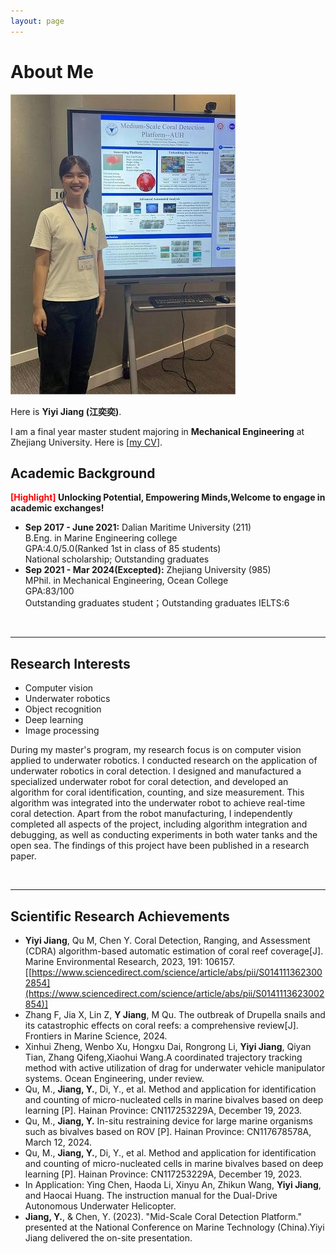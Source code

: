 ```yaml
---
layout: page
---
```


# About Me

<img src="/biger.jpg" class="floatpic" width="360" height="480">

Here is **Yiyi Jiang (江奕奕)**.

I am a final year master student majoring in **Mechanical Engineering** at Zhejiang University. Here is [[my CV](https://carliney.github.io/file/resume.pdf)].
<br>

## Academic Background

**<font color='red'>[Highlight]</font> Unlocking Potential, Empowering Minds,Welcome to engage in academic exchanges!**

- **Sep 2017 - June 2021:** Dalian Maritime University (211)  
   B.Eng. in Marine Engineering college   
   GPA:4.0/5.0(Ranked 1st in class of 85 students)  
   National scholarship; Outstanding graduates
- **Sep 2021 - Mar 2024(Excepted):** Zhejiang University (985)  
    MPhil. in Mechanical Engineering, Ocean College  
    GPA:83/100  
    Outstanding graduates student；Outstanding graduates
    IELTS:6


<br>

---

## Research Interests

- Computer vision
- Underwater robotics
- Object recognition
- Deep learning
- Image processing

During my master's program, my research focus is on computer vision applied to underwater robotics. I conducted research on the application of underwater robotics in coral detection. I designed and manufactured a specialized underwater robot for coral detection, and developed an algorithm for coral identification, counting, and size measurement. This algorithm was integrated into the underwater robot to achieve real-time coral detection. Apart from the robot manufacturing, I independently completed all aspects of the project, including algorithm integration and debugging, as well as conducting experiments in both water tanks and the open sea. The findings of this project have been published in a research paper.


<br>

---


## Scientific Research Achievements

-  **Yiyi Jiang**, Qu M, Chen Y. Coral Detection, Ranging, and Assessment (CDRA) algorithm-based automatic estimation of coral reef coverage[J]. Marine Environmental Research, 2023, 191: 106157.[[https://www.sciencedirect.com/science/article/abs/pii/S0141113623002854](https://www.sciencedirect.com/science/article/abs/pii/S0141113623002854)]
-  Zhang F, Jia X, Lin Z, **Y Jiang**, M Qu. The outbreak of Drupella snails and its catastrophic effects on coral reefs: a comprehensive review[J]. Frontiers in Marine Science, 2024.
-  Xinhui Zheng, Wenbo Xu, Hongxu Dai, Rongrong Li, **Yiyi Jiang**, Qiyan Tian, Zhang Qifeng,Xiaohui Wang.A coordinated trajectory tracking method with active utilization of drag for underwater vehicle manipulator systems. Ocean Engineering, under review.
-  Qu, M., **Jiang, Y.**, Di, Y., et al. Method and application for identification and counting of micro-nucleated cells in marine bivalves based on deep learning [P]. Hainan Province: CN117253229A, December 19, 2023.
-  Qu, M., **Jiang, Y.** In-situ restraining device for large marine organisms such as bivalves based on ROV [P]. Hainan Province: CN117678578A, March 12, 2024.
-  Qu, M., **Jiang, Y.**, Di, Y., et al. Method and application for identification and counting of micro-nucleated cells in marine bivalves based on deep learning [P]. Hainan Province: CN117253229A, December 19, 2023.
-  In Application: Ying Chen, Haoda Li, Xinyu An, Zhikun Wang, **Yiyi Jiang**, and Haocai Huang. The instruction manual for the Dual-Drive Autonomous Underwater Helicopter.
-  **Jiang, Y.**, & Chen, Y. (2023). "Mid-Scale Coral Detection Platform." presented at the National Conference on Marine Technology (China).Yiyi Jiang delivered the on-site presentation.

